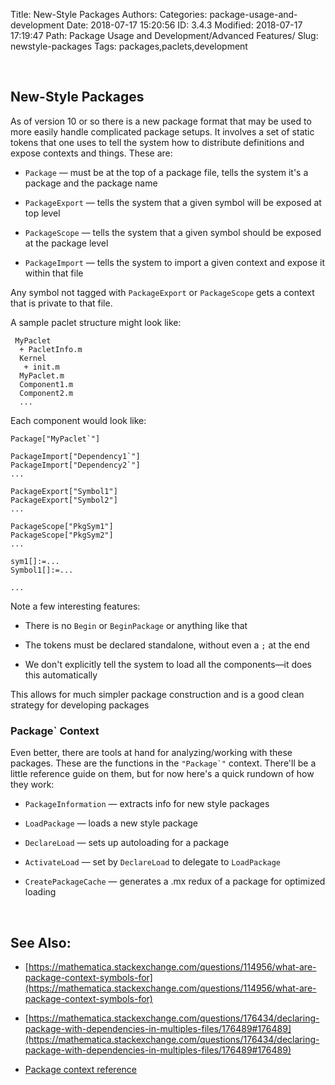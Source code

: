 Title: New-Style Packages
Authors: 
Categories: package-usage-and-development
Date: 2018-07-17 15:20:56
ID: 3.4.3
Modified: 2018-07-17 17:19:47
Path: Package Usage and Development/Advanced Features/
Slug: newstyle-packages
Tags: packages,paclets,development

<a id="newstyle-packages" style="width:0;height:0;margin:0;padding:0;">&zwnj;</a>

## New-Style Packages

As of version 10 or so there is a new package format that may be used to more easily handle complicated package setups. It involves a set of static tokens that one uses to tell the system how to distribute definitions and expose contexts and things. These are:

* ```Package```  — must be at the top of a package file, tells the system it's a package and the package name

* ```PackageExport```  — tells the system that a given symbol will be exposed at top level

* ```PackageScope```  — tells the system that a given symbol should be exposed at the package level

* ```PackageImport```  — tells the system to import a given context and expose it within that file

Any symbol not tagged with  ```PackageExport```  or  ```PackageScope```  gets a context that is private to that file. 

A sample paclet structure might look like:

```none
 MyPaclet 
  + PacletInfo.m 
  Kernel 
   + init.m 
  MyPaclet.m 
  Component1.m 
  Component2.m 
  ...
```

Each component would look like:

    Package["MyPaclet`"]
    
    PackageImport["Dependency1`"]
    PackageImport["Dependency2`"]
    ...
    
    PackageExport["Symbol1"]
    PackageExport["Symbol2"]
    ...
    
    PackageScope["PkgSym1"]
    PackageScope["PkgSym2"]
    ...
    
    sym1[]:=...
    Symbol1[]:=... 
    
    ...

Note a few interesting features:

* There is no  ```Begin```  or  ```BeginPackage```  or anything like that

* The tokens must be declared standalone, without even a  ```;```  at the end

* We don't explicitly tell the system to load all the components—it does this automatically

This allows for much simpler package construction and is a good clean strategy for developing packages

### Package` Context

Even better, there are tools at hand for analyzing/working with these packages. These are the functions in the  ```"Package`"```  context. There'll be a little reference guide on them, but for now here's a quick rundown of how they work:

* ```PackageInformation```  — extracts info for new style packages

* ```LoadPackage```  — loads a new style package

* ```DeclareLoad```  — sets up autoloading for a package

* ```ActivateLoad```  — set by  ```DeclareLoad```  to delegate to  ```LoadPackage```

* ```CreatePackageCache```  — generates a .mx redux of a package for optimized loading

<a id="see-also" style="width:0;height:0;margin:0;padding:0;">&zwnj;</a>

## See Also:

* [https://mathematica.stackexchange.com/questions/114956/what-are-package-context-symbols-for](https://mathematica.stackexchange.com/questions/114956/what-are-package-context-symbols-for)

* [https://mathematica.stackexchange.com/questions/176434/declaring-package-with-dependencies-in-multiples-files/176489#176489](https://mathematica.stackexchange.com/questions/176434/declaring-package-with-dependencies-in-multiples-files/176489#176489)

* [Package context reference](https://www.wolframcloud.com/objects/b3m2a1/tutorial/reference-guides/undocumented-contexts/package.html)